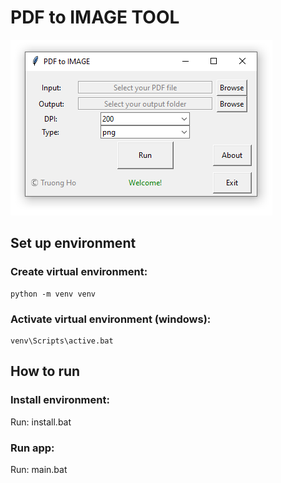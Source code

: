 # PDF to IMAGE TOOL
![](https://raw.githubusercontent.com/holamtruong/pdf2img_gui/master/screen.png?token=AEERSI4Q7MOU4JZNJR5EKH27GQCQU)

## Set up environment
### Create virtual environment:
    python -m venv venv
### Activate virtual environment (windows):
    venv\Scripts\active.bat
    
## How to run
### Install environment:
   Run: install.bat
### Run app:
   Run: main.bat


     
    
